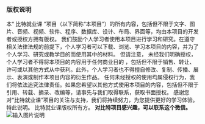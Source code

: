 ### 版权说明

本“ 比特就业课 ”项目（以下简称“本项目”）的所有内容，包括但不限于文字、图片、音频、视频、软件、程序、数据库、设计、布局、界面等，均由本项目的开发者或授权方拥有版权。 我们鼓励个人学习者使用本项目进行学习和研究。在遵守相关法律法规的前提下，个人学习者可以下载、浏览、学习本项目的内容，并为了个人学习、研究或教学目的而使用其中的材料。 但请注意， 未经我们明确授权，个人学习者不得将本项目的内容用于任何商业目的 ，包括但不限于销售、转让、许可或以其他方式从中获利。此外，个人学习者也不得擅自修改、复制、传播、展示、表演或制作本项目内容的衍生作品。 任何未经授权的使用均属侵权行为，我们将依法追究法律责任。如果您希望以其他方式使用本项目的内容，包括但不限于引用、转载、摘录、改编等，请事先与我们取得联系，获取书面授权。 感谢您对“比特就业课”项目的关注与支持，我们将持续努力，为您提供更好的学习体验。 特此说明。 比特就业课版权所有方。
 **对比特项目感兴趣，可以联系这个微信。** 
![输入图片说明](https://foruda.gitee.com/images/1713855401838403134/1390dd34_5491363.jpeg "1280X1280.jpg")